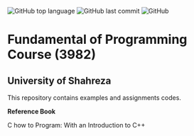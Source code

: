 ![GitHub top language](https://img.shields.io/github/languages/top/naabdi/shuniprg3982?color=a&logo=C&logoColor=blue&style=plastic)
![GitHub last commit](https://img.shields.io/github/last-commit/naabdi/shuniprg3982?style=plastic)
![GitHub](https://img.shields.io/github/license/naabdi/shuniprg3982?style=plastic)

# Fundamental of Programming Course (3982)
## University of Shahreza

This repository contains examples and assignments codes.

**Reference Book**

C how to Program: With an Introduction to C++
